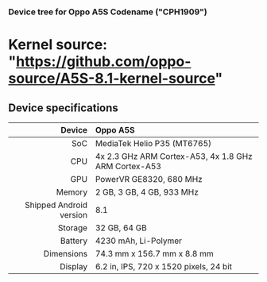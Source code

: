### Device tree for Oppo A5S Codename ("CPH1909")

Kernel source: "https://github.com/oppo-source/A5S-8.1-kernel-source"
==================================
## Device specifications

| Device                  |         Oppo A5S                                              |
| ----------------------: | :------------------------------------------------------------ |
| SoC                     | MediaTek Helio P35 (MT6765)                                   |
| CPU                     | 4x 2.3 GHz ARM Cortex-A53, 4x 1.8 GHz ARM Cortex-A53          |
| GPU                     | PowerVR GE8320, 680 MHz                                       |
| Memory                  | 2 GB, 3 GB, 4 GB, 933 MHz                                     |
| Shipped Android version | 8.1                                                           |
| Storage                 | 32 GB, 64 GB                                                  |
| Battery                 | 4230 mAh, Li-Polymer                                          |
| Dimensions              | 74.3 mm x 156.7 mm x 8.8 mm                                   |
| Display                 | 6.2 in, IPS, 720 x 1520 pixels, 24 bit                        |

